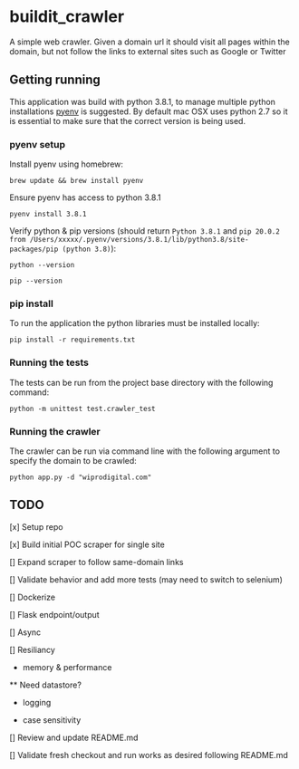 # buildit_crawler
A simple web crawler.  Given a domain url it should visit all pages within the domain, but not follow the links to external sites such as Google or Twitter

## Getting running
This application was build with python 3.8.1, to manage multiple python installations [pyenv](https://github.com/pyenv/pyenv) is suggested.  By default mac OSX uses python 2.7 so it is essential to make sure that the correct version is being used.

### pyenv setup
Install pyenv using homebrew:

    brew update && brew install pyenv

Ensure pyenv has access to python 3.8.1
    
    pyenv install 3.8.1

Verify python & pip versions (should return `Python 3.8.1`
 and `pip 20.0.2 from /Users/xxxxx/.pyenv/versions/3.8.1/lib/python3.8/site-packages/pip (python 3.8)`):

    python --version

    pip --version
    
### pip install
To run the application the python libraries must be installed locally:

    pip install -r requirements.txt


### Running the tests
The tests can be run from the project base directory with the following command:

    python -m unittest test.crawler_test

### Running the crawler
The crawler can be run via command line with the following argument to specify the domain to be crawled:

    python app.py -d "wiprodigital.com"





## TODO
[x] Setup repo

[x] Build initial POC scraper for single site

[] Expand scraper to follow same-domain links

[] Validate behavior and add more tests (may need to switch to selenium)

[] Dockerize

[] Flask endpoint/output

[] Async

[] Resiliancy

* memory & performance

** Need datastore?

* logging

* case sensitivity

[] Review and update README.md

[] Validate fresh checkout and run works as desired following README.md
